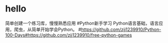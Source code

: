 # hello
简单创建一个练习库，慢慢熟悉应用
#Python新手学习
Python语言基础，语言应用，爬虫，从简单开始学会Python。 #https://github.com/zjj1239910/Python-100-Days#https://github.com/zjj1239910/free-python-games
